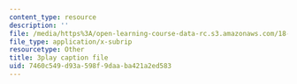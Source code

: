 ```yaml
---
content_type: resource
description: ''
file: /media/https%3A/open-learning-course-data-rc.s3.amazonaws.com/18-06-linear-algebra-spring-2010/7460c549d93a598f9daaba421a2ed583_FX4C-JpTFgY.vtt
file_type: application/x-subrip
resourcetype: Other
title: 3play caption file
uid: 7460c549-d93a-598f-9daa-ba421a2ed583
---
```

